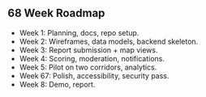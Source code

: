 ## 68 Week Roadmap
- Week 1: Planning, docs, repo setup.
- Week 2: Wireframes, data models, backend skeleton.
- Week 3: Report submission + map views.
- Week 4: Scoring, moderation, notifications.
- Week 5: Pilot on two corridors, analytics.
- Week 67: Polish, accessibility, security pass.
- Week 8: Demo, report.
